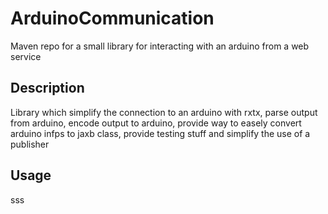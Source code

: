 # ArduinoCommunication

Maven repo for a small library for interacting with an arduino from a web service

## Description

Library which simplify the connection to an arduino with rxtx, parse output from arduino, encode output to arduino, provide way to easely convert arduino infps to jaxb class, provide testing stuff and simplify the use of a publisher

## Usage
sss